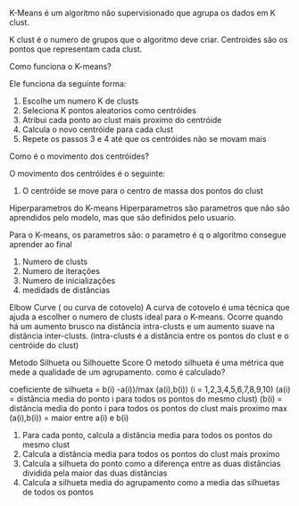 K-Means é um algoritmo não supervisionado que agrupa os dados em K clust. 

K clust é o numero de grupos que o algoritmo deve criar.
Centroides são os pontos que representam cada clust.


Como funciona o K-means? 

Ele funciona da seguinte forma:

1. Escolhe um numero K de clusts
2. Seleciona K pontos aleatorios como centróides
3. Atribui cada ponto ao clust mais proximo do centróide
4. Calcula o novo centróide para cada clust
5. Repete os passos 3 e 4 até que os centróides não se movam mais

Como é o movimento dos centróides?

O movimento dos centróides é o seguinte:
1. O centróide se move para o centro de massa dos pontos do clust

Hiperparametros do K-means
Hiperparametros são parametros que não são aprendidos pelo modelo, mas que são definidos pelo usuario.

Para o K-means, os parametros são:
o parametro é q o algoritmo consegue aprender ao final
1. Numero de clusts
2. Numero de iterações
3. Numero de inicializações
4. medidads de distâncias

Elbow Curve  ( ou curva de cotovelo)
A curva de cotovelo é uma técnica que ajuda a escolher o numero de clusts ideal para o K-means.
Ocorre quando há um aumento brusco na distância intra-clusts e um aumento suave na distância inter-clusts.
(intra-clusts é a distância entre os pontos do clust e o centróide do clust)

Metodo Silhueta ou Silhouette Score
O metodo silhueta é uma métrica que mede a qualidade de um agrupamento.
como é calculado? 

coeficiente de silhueta = b(i) -a(i))/max (a(i),b(i)) (i = 1,2,3,4,5,6,7,8,9,10)
(a(i) = distância media do ponto i para todos os pontos do mesmo clust)
(b(i) = distância media do ponto i para todos os pontos do clust mais proximo
max (a(i),b(i)) = maior entre a(i) e b(i)

1. Para cada ponto, calcula a distância media para todos os pontos do mesmo clust
2. Calcula a distância media para todos os pontos do clust mais proximo
3. Calcula a silhueta do ponto como a diferença entre as duas distâncias dividida pela maior das duas distâncias
4. Calcula a silhueta media do agrupamento como a media das silhuetas de todos os pontos







